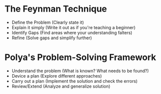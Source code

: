 # The Feynman Technique
- Define the Problem (Clearly state it)
- Explain it simply (Write it out as if you're teaching a beginner)
- Identify Gaps (Find areas where your understanding falters)
- Refine (Solve gaps and simplify further)

# Polya's Problem-Solving Framework
- Understand the problem (What is known? What needs to be found?)
- Device a plan (Explore different approaches)
- Carry out a plan (Implement the solution and check the errors)
- Review/Extend (Analyze and generalize solution)